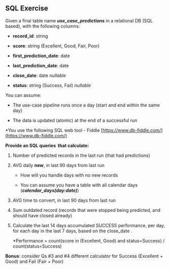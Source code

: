 SQL Exercise
------------

Given a final table name _**use\_case\_predictions**_ in a relational DB (SQL based), with the following columns:

*   **record\_id**: string

*   **score**: string (Excellent, Good, Fair, Poor)

*   **first\_prediction\_date**: date

*   **last\_prediction\_date**: date

*   **close\_date**: date _nullable_

*   **status**: string (Success, Fail) _nullable_


You can assume:

*   The use-case pipeline runs once a day (start and end within the same day)

*   The data is updated (atomic) at the end of a successful run


*You use the following SQL web tool - Fiddle [https://www.db-fiddle.com/](https://www.db-fiddle.com/)


**Provide an SQL queries  that calculate:**


1.  Number of predicted records in the last run (that had predictions)

2.  AVG daily **new**, in last 90 days from last run

    *  How will you handle days with no new records

    *  You can assume you have a table with all calendar days (_**calendar\_days(day:date)**_)

3.  AVG time to convert, in last 90 days from last run

4.  Sum outdated record (records that were stopped being predicted, and should have closed already)

5.  Calculate the last 14 days accumulated SUCCESS performance, per day, for each day in the last 7 days, based on the close\_date .

    *Performance = count(score in (Excellent, Good) and status=Success) / count(status=Success)

**Bonus**: consider Qs #3 and #4 different calculator for Success (Excellent + Good) and Fail (Fair + Poor)
